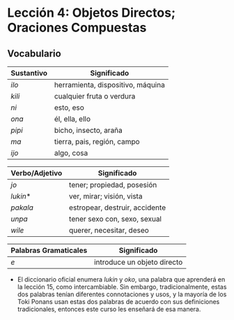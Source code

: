 # Lección 4: Objetos Directos; Oraciones Compuestas

## Vocabulario

Sustantivo | Significado
--- | ---
*ilo* | herramienta, dispositivo, máquina
*kili* | cualquier fruta o verdura
*ni* | esto, eso
*ona* | él, ella, ello
*pipi* | bicho, insecto, araña
*ma* | tierra, pais, región, campo
*ijo* | algo, cosa

Verbo/Adjetivo | Significado
--- | ---
*jo* | tener; propiedad, posesión
*lukin** | ver, mirar; visión, vista
*pakala* | estropear, destruir, accidente
*unpa* | tener sexo con, sexo, sexual
*wile* | querer, necesitar, deseo

Palabras Gramaticales | Significado
--- | ---
*e* | introduce un objeto directo

* El diccionario oficial enumera *lukin* y *oko*, una palabra que aprenderá en la lección 15, como intercambiable. Sin embargo, tradicionalmente, estas dos palabras tenían diferentes connotaciones y usos, y la mayoría de los Toki Ponans usan estas dos palabras de acuerdo con sus definiciones tradicionales, entonces este curso les enseñará de esa manera.

